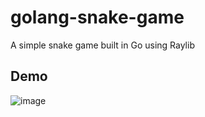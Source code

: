 # golang-snake-game
A simple snake game built in Go using Raylib

## Demo
![image](https://github.com/user-attachments/assets/5a6cfdc9-0975-432f-9224-c192a8847e7b)
